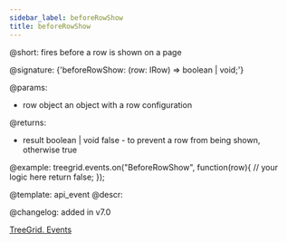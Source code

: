 ```yaml
---
sidebar_label: beforeRowShow
title: beforeRowShow
---          
```


@short: fires before a row is shown on a page

@signature: {'beforeRowShow: (row: IRow) => boolean | void;'}

@params: 
- row   object  an object with a row configuration


@returns:
- result	boolean | void		false - to prevent a row from being shown, otherwise true

@example:
treegrid.events.on("BeforeRowShow", function(row){
    // your logic here
    return false;
});


@template: api_event
@descr:

@changelog: added in v7.0

[TreeGrid. Events](https://snippet.dhtmlx.com/sgwnxshe)
